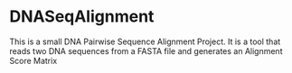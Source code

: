 # DNASeqAlignment
This is a small DNA Pairwise Sequence Alignment Project. It is a tool that reads two DNA sequences from a FASTA file and generates an Alignment Score Matrix 

